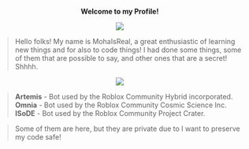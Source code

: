 <p align="center"><strong>Welcome to my Profile!</strong></p>
<p align="center"><img src="https://img.shields.io/badge/Knowledge%20on%3A-C%2B%2B%2C%20JavaScript%2C%20Node.JS%2C%20iJava-brightgreen?style=for-the-badge" align="center"><p/>


> Hello folks! My name is MohaIsReal, a great enthusiastic of learning new things and for also to code things! I had done some things, some of them that are possible to say, and other ones that are a secret! Shhhh.

<p align="center"><img src="https://img.shields.io/badge/MY%20WORKS-WHAT%20ARE%20MY%20WORKS%3F-brightgreen?style=for-the-badge" align="center"><p/>

> <strong>Artemis</strong> - Bot used by the Roblox Community Hybrid incorporated.<br> 
> <strong>Omnia</strong> - Bot used by the Roblox Community Cosmic Science Inc.<br>
> <strong>ISoDE</strong> - Bot used by the Roblox Community Project Crater.<br>

> Some of them are here, but they are private due to I want to preserve my code safe!
